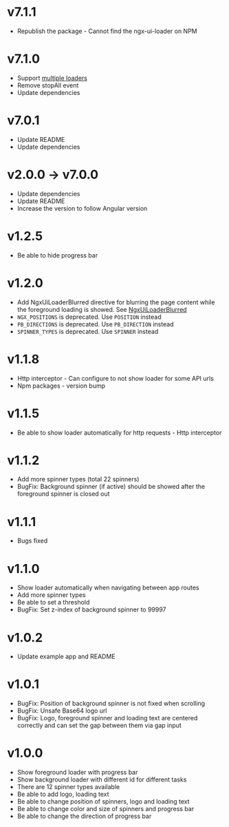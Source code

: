 # v7.1.1
* Republish the package - Cannot find the ngx-ui-loader on NPM

# v7.1.0
* Support [multiple loaders](https://ngx-ui-loader.stackblitz.io/multiloader)
* Remove stopAll event
* Update dependencies

# v7.0.1
* Update README
* Update dependencies

# v2.0.0 -> v7.0.0
* Update dependencies
* Update README
* Increase the version to follow Angular version

# v1.2.5
* Be able to hide progress bar

# v1.2.0
* Add NgxUiLoaderBlurred directive for blurring the page content while the foreground loading is showed. See [NgxUiLoaderBlurred](#ngxuiloaderblurred_directive)
* `NGX_POSITIONS` is deprecated. Use `POSITION` instead
* `PB_DIRECTIONS` is deprecated. Use `PB_DIRECTION` instead
* `SPINNER_TYPES` is deprecated. Use `SPINNER` instead

# v1.1.8
* Http interceptor - Can configure to not show loader for some API urls
* Npm packages - version bump

# v1.1.5
* Be able to show loader automatically for http requests - Http interceptor

# v1.1.2
* Add more spinner types (total 22 spinners)
* BugFix: Background spinner (if active) should be showed after the foreground spinner is closed out

# v1.1.1
* Bugs fixed


# v1.1.0
* Show loader automatically when navigating between app routes
* Add more spinner types
* Be able to set a threshold
* BugFix: Set z-index of background spinner to 99997

# v1.0.2
* Update example app and README

# v1.0.1
* BugFix: Position of background spinner is not fixed when scrolling
* BugFix: Unsafe Base64 logo url
* BugFix: Logo, foreground spinner and loading text are centered correctly and can set the gap between them via gap input

# v1.0.0
* Show foreground loader with progress bar
* Show background loader with different id for different tasks
* There are 12 spinner types available
* Be able to add logo, loading text
* Be able to change position of spinners, logo and loading text
* Be able to change color and size of spinners and progress bar
* Be able to change the direction of progress bar
